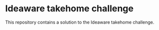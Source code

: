 # Ideaware takehome challenge

This repository contains a solution to the Ideaware takehome challenge.
